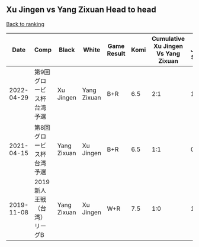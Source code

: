 ## Xu Jingen vs Yang Zixuan Head to head

[Back to ranking](../../index.md)




| **Date** | **Comp** | **Black** | **White** | **Game Result** | **Komi** | **Cumulative Xu Jingen Vs Yang Zixuan** | **Xu Jingen Streak** | **Yang Zixuan Streak** | 
| --- | --- | --- | --- | --- | --- | --- | --- | --- |
| 2022-04-29 | 第9回グロービス杯台湾予選 | Xu Jingen | Yang Zixuan | B+R | 6.5 | 2:1 | 1 | 0 | 
| 2021-04-15 | 第8回グロービス杯台湾予選 | Yang Zixuan | Xu Jingen | B+R | 6.5 | 1:1 | 0 | 1 | 
| 2019-11-08 | 2019新人王戦（台湾）リーグB | Yang Zixuan | Xu Jingen | W+R | 7.5 | 1:0 | 1 | 0 |




